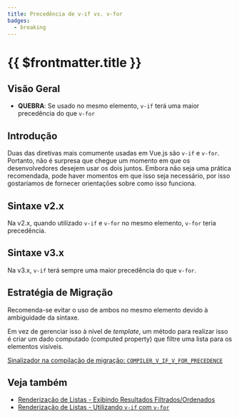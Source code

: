 ```yaml
---
title: Precedência de v-if vs. v-for
badges:
  - breaking
---
```


# {{ $frontmatter.title }} <MigrationBadges :badges="$frontmatter.badges" />

## Visão Geral

- **QUEBRA**: Se usado no mesmo elemento, `v-if` terá uma maior precedência do que `v-for`

## Introdução

Duas das diretivas mais comumente usadas em Vue.js são `v-if` e `v-for`. Portanto, não é surpresa que chegue um momento em que os desenvolvedores desejem usar os dois juntos. Embora não seja uma prática recomendada, pode haver momentos em que isso seja necessário, por isso gostaríamos de fornecer orientações sobre como isso funciona.

## Sintaxe v2.x

Na v2.x, quando utilizado `v-if` e `v-for` no mesmo elemento, `v-for` teria precedência.

## Sintaxe v3.x

Na v3.x, `v-if` terá sempre uma maior precedência do que `v-for`.

## Estratégia de Migração

Recomenda-se evitar o uso de ambos no mesmo elemento devido à ambiguidade da sintaxe.

Em vez de gerenciar isso à nível de _template_, um método para realizar isso é criar um dado computado (computed property) que filtre uma lista para os elementos visíveis.

[Sinalizador na compilação de migração: `COMPILER_V_IF_V_FOR_PRECEDENCE`](migration-build.html#configuracao-de-compatibilidade)

## Veja também

- [Renderização de Listas - Exibindo Resultados Filtrados/Ordenados](/guide/list.html#exibindo-resultados-filtrados-ordenados)
- [Renderização de Listas - Utilizando `v-if` com `v-for`](/guide/list.html#utilizando-v-if-com-v-for)
